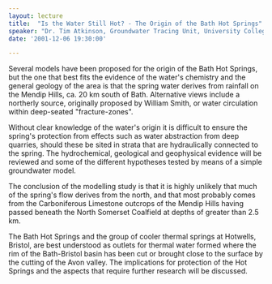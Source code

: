 ```yaml
---
layout: lecture
title:  "Is the Water Still Hot? - The Origin of the Bath Hot Springs"
speaker: "Dr. Tim Atkinson, Groundwater Tracing Unit, University College, London & School of Environmental Sciences, University of East Anglia"
date: '2001-12-06 19:30:00'

---
```

Several models have been proposed for the origin of the Bath Hot Springs, but the one that best fits the evidence of the water's chemistry and the general geology of the area is that the spring water derives from rainfall on the Mendip Hills, ca. 20 km south of Bath. Alternative views include a northerly source, originally proposed by William Smith, or water circulation within deep-seated "fracture-zones".

Without clear knowledge of the water's origin it is difficult to ensure the spring's protection from effects such as water abstraction from deep quarries, should these be sited in strata that are hydraulically connected to the spring. The hydrochemical, geological and geophysical evidence will be reviewed and some of the different hypotheses tested by means of a simple groundwater model.

The conclusion of the modelling study is that it is highly unlikely that much of the spring's flow derives from the north, and that most probably comes from the Carboniferous Limestone outcrops of the Mendip Hills having passed beneath the North Somerset Coalfield at depths of greater than 2.5 km.

The Bath Hot Springs and the group of cooler thermal springs at Hotwells, Bristol, are best understood as outlets for thermal water formed where the rim of the Bath-Bristol basin has been cut or brought close to the surface by the cutting of the Avon valley. The implications for protection of the Hot Springs and the aspects that require further research will be discussed.